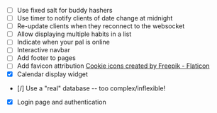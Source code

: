 - [ ] Use fixed salt for buddy hashers
- [ ] Use timer to notify clients of date change at midnight
- [ ] Re-update clients when they reconnect to the websocket
- [ ] Allow displaying multiple habits in a list
- [ ] Indicate when your pal is online
- [ ] Interactive navbar
- [ ] Add footer to pages
- [ ] Add favicon attribution <a href="https://www.flaticon.com/free-icons/cookie" title="cookie icons">Cookie icons created by Freepik - Flaticon</a>
- [x] Calendar display widget
- [/] Use a "real" database -- too complex/inflexible!
- [x] Login page and authentication
